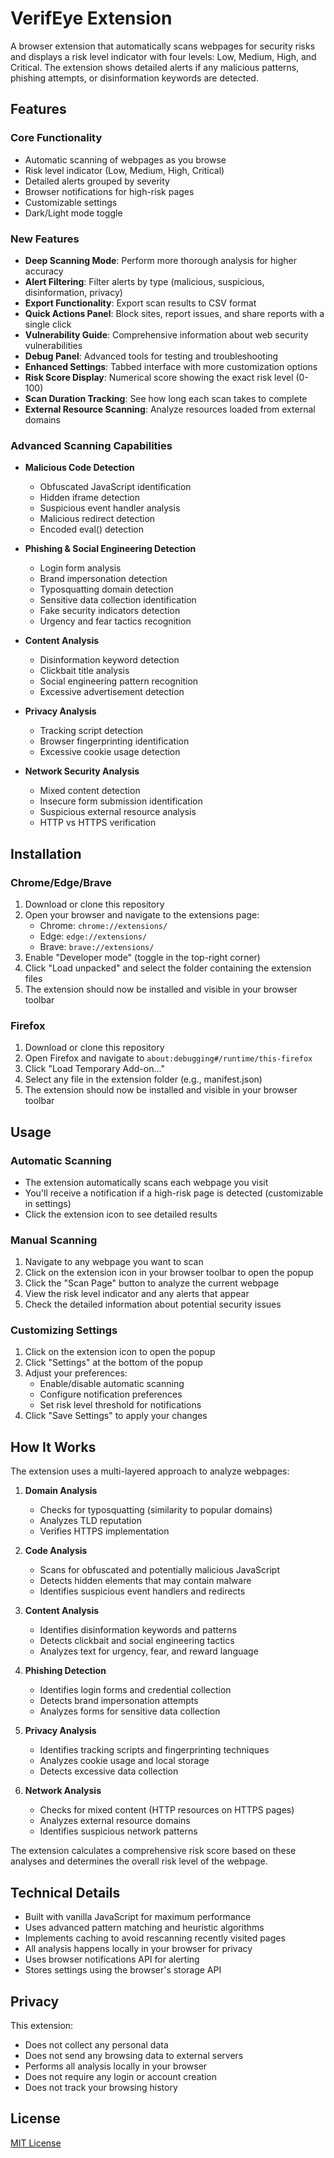 # VerifEye Extension

A browser extension that automatically scans webpages for security risks and displays a risk level indicator with four levels: Low, Medium, High, and Critical. The extension shows detailed alerts if any malicious patterns, phishing attempts, or disinformation keywords are detected.

## Features

### Core Functionality
- Automatic scanning of webpages as you browse
- Risk level indicator (Low, Medium, High, Critical)
- Detailed alerts grouped by severity
- Browser notifications for high-risk pages
- Customizable settings
- Dark/Light mode toggle

### New Features
- **Deep Scanning Mode**: Perform more thorough analysis for higher accuracy
- **Alert Filtering**: Filter alerts by type (malicious, suspicious, disinformation, privacy)
- **Export Functionality**: Export scan results to CSV format
- **Quick Actions Panel**: Block sites, report issues, and share reports with a single click
- **Vulnerability Guide**: Comprehensive information about web security vulnerabilities
- **Debug Panel**: Advanced tools for testing and troubleshooting
- **Enhanced Settings**: Tabbed interface with more customization options
- **Risk Score Display**: Numerical score showing the exact risk level (0-100)
- **Scan Duration Tracking**: See how long each scan takes to complete
- **External Resource Scanning**: Analyze resources loaded from external domains

### Advanced Scanning Capabilities
- **Malicious Code Detection**
  - Obfuscated JavaScript identification
  - Hidden iframe detection
  - Suspicious event handler analysis
  - Malicious redirect detection
  - Encoded eval() detection

- **Phishing & Social Engineering Detection**
  - Login form analysis
  - Brand impersonation detection
  - Typosquatting domain detection
  - Sensitive data collection identification
  - Fake security indicators detection
  - Urgency and fear tactics recognition

- **Content Analysis**
  - Disinformation keyword detection
  - Clickbait title analysis
  - Social engineering pattern recognition
  - Excessive advertisement detection

- **Privacy Analysis**
  - Tracking script detection
  - Browser fingerprinting identification
  - Excessive cookie usage detection

- **Network Security Analysis**
  - Mixed content detection
  - Insecure form submission identification
  - Suspicious external resource analysis
  - HTTP vs HTTPS verification

## Installation

### Chrome/Edge/Brave

1. Download or clone this repository
2. Open your browser and navigate to the extensions page:
   - Chrome: `chrome://extensions/`
   - Edge: `edge://extensions/`
   - Brave: `brave://extensions/`
3. Enable "Developer mode" (toggle in the top-right corner)
4. Click "Load unpacked" and select the folder containing the extension files
5. The extension should now be installed and visible in your browser toolbar

### Firefox

1. Download or clone this repository
2. Open Firefox and navigate to `about:debugging#/runtime/this-firefox`
3. Click "Load Temporary Add-on..."
4. Select any file in the extension folder (e.g., manifest.json)
5. The extension should now be installed and visible in your browser toolbar

## Usage

### Automatic Scanning
- The extension automatically scans each webpage you visit
- You'll receive a notification if a high-risk page is detected (customizable in settings)
- Click the extension icon to see detailed results

### Manual Scanning
1. Navigate to any webpage you want to scan
2. Click on the extension icon in your browser toolbar to open the popup
3. Click the "Scan Page" button to analyze the current webpage
4. View the risk level indicator and any alerts that appear
5. Check the detailed information about potential security issues

### Customizing Settings
1. Click on the extension icon to open the popup
2. Click "Settings" at the bottom of the popup
3. Adjust your preferences:
   - Enable/disable automatic scanning
   - Configure notification preferences
   - Set risk level threshold for notifications
4. Click "Save Settings" to apply your changes

## How It Works

The extension uses a multi-layered approach to analyze webpages:

1. **Domain Analysis**
   - Checks for typosquatting (similarity to popular domains)
   - Analyzes TLD reputation
   - Verifies HTTPS implementation

2. **Code Analysis**
   - Scans for obfuscated and potentially malicious JavaScript
   - Detects hidden elements that may contain malware
   - Identifies suspicious event handlers and redirects

3. **Content Analysis**
   - Identifies disinformation keywords and patterns
   - Detects clickbait and social engineering tactics
   - Analyzes text for urgency, fear, and reward language

4. **Phishing Detection**
   - Identifies login forms and credential collection
   - Detects brand impersonation attempts
   - Analyzes forms for sensitive data collection

5. **Privacy Analysis**
   - Identifies tracking scripts and fingerprinting techniques
   - Analyzes cookie usage and local storage
   - Detects excessive data collection

6. **Network Analysis**
   - Checks for mixed content (HTTP resources on HTTPS pages)
   - Analyzes external resource domains
   - Identifies suspicious network patterns

The extension calculates a comprehensive risk score based on these analyses and determines the overall risk level of the webpage.

## Technical Details

- Built with vanilla JavaScript for maximum performance
- Uses advanced pattern matching and heuristic algorithms
- Implements caching to avoid rescanning recently visited pages
- All analysis happens locally in your browser for privacy
- Uses browser notifications API for alerting
- Stores settings using the browser's storage API

## Privacy

This extension:
- Does not collect any personal data
- Does not send any browsing data to external servers
- Performs all analysis locally in your browser
- Does not require any login or account creation
- Does not track your browsing history

## License

[MIT License](LICENSE)